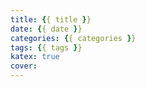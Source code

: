 ```yaml
---
title: {{ title }}
date: {{ date }}
categories: {{ categories }}
tags: {{ tags }}
katex: true
cover: 
---
```

